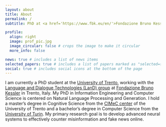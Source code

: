 ```yaml
---
layout: about
title: About
permalink: /
subtitle: PhD at <a href='https://www.fbk.eu/en/'>Fondazione Bruno Kessler</a> and <a href='https://www.unitn.it/en'>Univesity of Trento</a>.

profile:
  align: right
  image: prof_pic.jpg
  image_circular: false # crops the image to make it circular
  more_info: false

news: true # includes a list of news items
selected_papers: true # includes a list of papers marked as "selected={true}"
social: true # includes social icons at the bottom of the page
---
```


I am currently a PhD student at the [University of Trento](https://www.unitn.it/en), working with the [Language and Dialogue Technologies (LanD) group](https://land.fbk.eu/) at [Fondazione Bruno Kessler](https://www.fbk.eu/en/) in Trento, Italy. My PhD in Information Engineering and Computer Science is centered on Natural Language Processing and Generation. I hold a master’s degree in Cognitive Science from the [CIMeC center](https://offertaformativa.unitn.it/en/lm/cognitive-science) of the University of Trento and a bachelor’s degree in Computer Science from the [University of Turin](https://en.unito.it/). My primary research goal is to develop advanced neural systems to effectively counter misinformation and fake news online.
